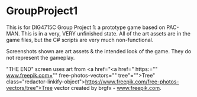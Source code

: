 # GroupProject1
 
This is for DIG4715C Group Project 1: a prototype game based on PAC-MAN. This is in a very, VERY unfinished state. All of the art assets are in the game files, but the C# scripts are very much non-functional.

Screenshots shown are art assets & the intended look of the game. They do not represent the gameplay.

"THE END" screen uses art from <a href="<a href=" https:="" www.freepik.com="" free-photos-vectors="" tree"="">Tree" class="redactor-linkify-object">https://www.freepik.com/free-photos-vectors/tree">Tree</a> vector created by brgfx - www.freepik.com.
